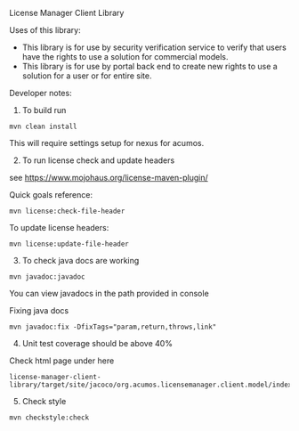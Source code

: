 
<!---
.. ===============LICENSE_START=======================================================
.. Acumos CC-BY-4.0
.. ===================================================================================
.. Copyright (C) 2019 Nordix Foundation.
.. ===================================================================================
.. This Acumos documentation file is distributed by AT&T and Tech Mahindra
.. under the Creative Commons Attribution 4.0 International License (the "License");
.. you may not use this file except in compliance with the License.
.. You may obtain a copy of the License at
..
.. http://creativecommons.org/licenses/by/4.0
..
.. This file is distributed on an "AS IS" BASIS,
.. WITHOUT WARRANTIES OR CONDITIONS OF ANY KIND, either express or implied.
.. See the License for the specific language governing permissions and
.. limitations under the License.
.. ===============LICENSE_END=========================================================
-->
License Manager Client Library

Uses of this library:
- This library is for use by security verification service to verify that users have the rights to use a solution for commercial models.
- This library is for use by portal back end to create new rights to use a solution for a user or for entire site.

Developer notes:

1. To build run 
```
mvn clean install
```
This will require settings setup for nexus for acumos.

2. To run license check and update headers

see https://www.mojohaus.org/license-maven-plugin/

Quick goals reference:
```
mvn license:check-file-header
```
To update license headers:

```
mvn license:update-file-header
```

3. To check java docs are working

```
mvn javadoc:javadoc
```

You can view javadocs in the path provided in console

Fixing java docs 

```
mvn javadoc:fix -DfixTags="param,return,throws,link"
```

4. Unit test coverage should be above 40%

Check html page under here
```
license-manager-client-library/target/site/jacoco/org.acumos.licensemanager.client.model/index.source.html
```

5. Check style 

```
mvn checkstyle:check
```
